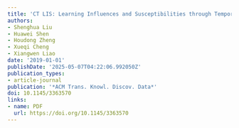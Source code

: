 ```yaml
---
title: 'CT LIS: Learning Influences and Susceptibilities through Temporal Behaviors'
authors:
- Shenghua Liu
- Huawei Shen
- Houdong Zheng
- Xueqi Cheng
- Xiangwen Liao
date: '2019-01-01'
publishDate: '2025-05-07T04:22:06.992050Z'
publication_types:
- article-journal
publication: '*ACM Trans. Knowl. Discov. Data*'
doi: 10.1145/3363570
links:
- name: PDF
  url: https://doi.org/10.1145/3363570
---
```


